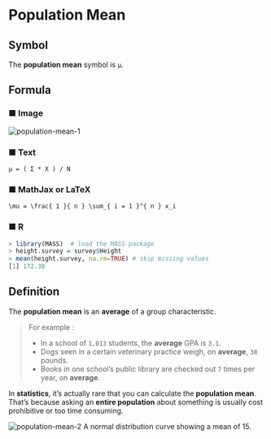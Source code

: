 # Population Mean
## Symbol
The **population mean** symbol is `μ`.

## Formula
### ■ Image
![population-mean-1](https://wikimedia.org/api/rest_v1/media/math/render/svg/8913af7aa798971f4ebbbae206b18a996536b4d5)

### ■ Text
```
μ = ( Σ * X ) / N
```

### ■ MathJax or LaTeX
```
\mu = \frac{ 1 }{ n } \sum_{ i = 1 }^{ n } x_i
```

### ■ R
```R
> library(MASS)  # load the MASS package 
> height.survey = survey$Height
> mean(height.survey, na.rm=TRUE) # skip missing values
[1] 172.38
```

## Definition
The **population mean** is an **average** of a group characteristic.  

> For example :  
> - In a school of `1,013` students, the **average** GPA is `3.1`.
> - Dogs seen in a certain veterinary practice weigh, on **average**, `38` pounds.
> - Books in one school’s public library are checked out `7` times per year, on **average**.

In **statistics**, it’s actually rare that you can calculate the **population mean**.  
That’s because asking an **entire population** about something is usually cost prohibitive or too time consuming.

![population-mean-2](http://www.statisticshowto.com/wp-content/uploads/2009/09/normaldistlessthan4.jpg)
A normal distribution curve showing a mean of 15.
